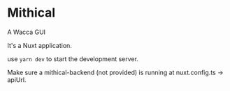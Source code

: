 # Mithical

A Wacca GUI

It's a Nuxt application.

use `yarn dev` to start the development server.

Make sure a mithical-backend (not provided) is running at nuxt.config.ts -> apiUrl.
